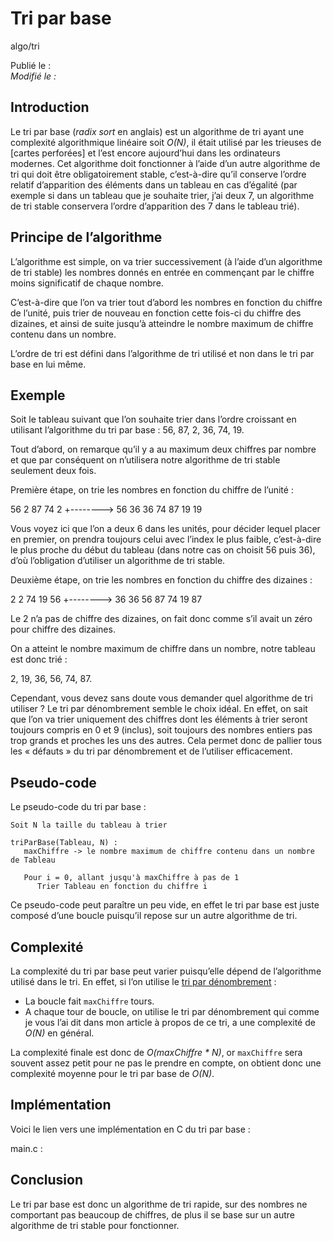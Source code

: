 Tri par base
============
algo/tri

Publié le :   
*Modifié le :*

## Introduction

Le tri par base (*radix sort* en anglais) est un algorithme de tri ayant une complexité algorithmique linéaire soit *O(N)*, il était utilisé par les trieuses de [cartes perforées] et l’est encore aujourd’hui dans les ordinateurs modernes. Cet algorithme doit fonctionner à l’aide d’un autre algorithme de tri qui doit être obligatoirement stable, c’est-à-dire qu’il conserve l’ordre relatif d’apparition des éléments dans un tableau en cas d’égalité (par exemple si dans un tableau que je souhaite trier, j’ai deux 7, un algorithme de tri stable conservera l’ordre d’apparition des 7 dans le tableau trié).

## Principe de l’algorithme

L’algorithme est simple, on va trier successivement (à l’aide d’un algorithme de tri stable) les nombres donnés en entrée en commençant par le chiffre moins significatif de chaque nombre.

C’est-à-dire que l’on va trier tout d’abord les nombres en fonction du chiffre de l’unité, puis trier de nouveau en fonction cette fois-ci du chiffre des dizaines, et ainsi de suite jusqu’à atteindre le nombre maximum de chiffre contenu dans un nombre.

L’ordre de tri est défini dans l’algorithme de tri utilisé et non dans le tri par base en lui même.

## Exemple

Soit le tableau suivant que l’on souhaite trier dans l’ordre croissant en utilisant l’algorithme du tri par base : 56, 87, 2, 36, 74, 19.

Tout d’abord, on remarque qu’il y a au maximum deux chiffres par nombre et que par conséquent on n’utilisera notre algorithme de tri stable seulement deux fois.

Première étape, on trie les nombres en fonction du chiffre de l’unité :

56                 2
87                74
 2   +-------->   56
36                36
74                87
19                19

Vous voyez ici que l’on a deux 6 dans les unités, pour décider lequel placer en premier, on prendra toujours celui avec l’index le plus faible, c’est-à-dire le plus proche du début du tableau (dans notre cas on choisit 56 puis 36), d’où l’obligation d’utiliser un algorithme de tri stable.

Deuxième étape, on trie les nombres en fonction du chiffre des dizaines :

 2                 2
74                19
56   +-------->   36
36                56
87                74
19                87

Le 2 n’a pas de chiffre des dizaines, on fait donc comme s’il avait un zéro pour chiffre des dizaines.

On a atteint le nombre maximum de chiffre dans un nombre, notre tableau est donc trié :

2, 19, 36, 56, 74, 87.

Cependant, vous devez sans doute vous demander quel algorithme de tri utiliser ? Le tri par dénombrement semble le choix idéal. En effet, on sait que l’on va trier uniquement des chiffres dont les éléments à trier seront toujours compris en 0 et 9 (inclus), soit toujours des nombres entiers pas trop grands et proches les uns des autres. Cela permet donc de pallier tous les « défauts » du tri par dénombrement et de l’utiliser efficacement.

## Pseudo-code

Le pseudo-code du tri par base :

```nohighlight
Soit N la taille du tableau à trier

triParBase(Tableau, N) :
   maxChiffre -> le nombre maximum de chiffre contenu dans un nombre de Tableau

   Pour i = 0, allant jusqu'à maxChiffre à pas de 1
      Trier Tableau en fonction du chiffre i
```

Ce pseudo-code peut paraître un peu vide, en effet le tri par base est juste composé d’une boucle puisqu’il repose sur un autre algorithme de tri.

## Complexité

La complexité du tri par base peut varier puisqu’elle dépend de l’algorithme utilisé dans le tri. En effet, si l’on utilise le [tri par dénombrement](http://napnac.ga/algo/tri/tri_denombrement.html) :

- La boucle fait `maxChiffre` tours.
- A chaque tour de boucle, on utilise le tri par dénombrement qui comme je vous l’ai dit dans mon article à propos de ce tri, a une complexité de *O(N)* en général.

La complexité finale est donc de *O(maxChiffre \* N)*, or `maxChiffre` sera souvent assez petit pour ne pas le prendre en compte, on obtient donc une complexité moyenne pour le tri par base de *O(N)*.

## Implémentation

Voici le lien vers une implémentation en C du tri par base :

main.c :

## Conclusion

Le tri par base est donc un algorithme de tri rapide, sur des nombres ne comportant pas beaucoup de chiffres, de plus il se base sur un autre algorithme de tri stable pour fonctionner.
